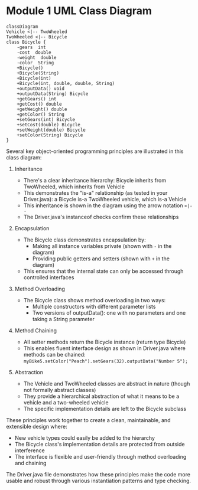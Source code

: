 # Module 1 UML Class Diagram

```mermaid
classDiagram
Vehicle <|-- TwoWheeled
TwoWheeled <|-- Bicycle
class Bicycle {
    -gears  int
    -cost  double
    -weight  double
    -color  String
    +Bicycle()
    +Bicycle(String)
    +Bicycle(int)
    +Bicycle(int, double, double, String)
    +outputData() void
    +outputData(String) Bicycle
    +getGears() int
    +getCost() double
    +getWeight() double
    +getColor() String
    +setGears(int) Bicycle
    +setCost(double) Bicycle
    +setWeight(double) Bicycle
    +setColor(String) Bicycle
}
```

Several key object-oriented programming principles are illustrated in this class diagram:

1. Inheritance
   - There's a clear inheritance hierarchy: Bicycle inherits from TwoWheeled, which inherits from Vehicle
   - This demonstrates the "is-a" relationship (as tested in your Driver.java): a Bicycle is-a TwoWheeled vehicle, which is-a Vehicle
   - This inheritance is shown in the diagram using the arrow notation `<|--`
   - The Driver.java's instanceof checks confirm these relationships

2. Encapsulation
   - The Bicycle class demonstrates encapsulation by:
     - Making all instance variables private (shown with `-` in the diagram)
     - Providing public getters and setters (shown with `+` in the diagram)
   - This ensures that the internal state can only be accessed through controlled interfaces

3. Method Overloading
   - The Bicycle class shows method overloading in two ways:
     - Multiple constructors with different parameter lists
     - Two versions of outputData(): one with no parameters and one taking a String parameter

4. Method Chaining
   - All setter methods return the Bicycle instance (return type Bicycle)
   - This enables fluent interface design as shown in Driver.java where methods can be chained:
     `myBike5.setColor("Peach").setGears(32).outputData("Number 5");`

5. Abstraction
   - The Vehicle and TwoWheeled classes are abstract in nature (though not formally abstract classes)
   - They provide a hierarchical abstraction of what it means to be a vehicle and a two-wheeled vehicle
   - The specific implementation details are left to the Bicycle subclass

These principles work together to create a clean, maintainable, and extensible design where:
- New vehicle types could easily be added to the hierarchy
- The Bicycle class's implementation details are protected from outside interference
- The interface is flexible and user-friendly through method overloading and chaining

The Driver.java file demonstrates how these principles make the code more usable and robust through various instantiation patterns and type checking.